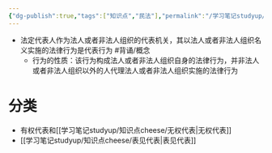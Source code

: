 ```yaml
---
{"dg-publish":true,"tags":["知识点","民法"],"permalink":"/学习笔记studyup/知识点cheese/代表行为/","dgPassFrontmatter":true,"created":"2024-09-16T10:44:44.631+08:00","updated":"2024-10-23T12:09:56.384+08:00"}
---
```


- 法定代表人作为法人或者非法人组织的代表机关，其以法人或者非法人组织名义实施的法律行为是代表行为 #背诵/概念 
	- 行为的性质：该行为构成法人或者非法人组织自身的法律行为，并非法人或者非法人组织以外的人代理法人或者非法人组织实施的法律行为

# 分类
- 有权代表和[[学习笔记studyup/知识点cheese/无权代表\|无权代表]]
- [[学习笔记studyup/知识点cheese/表见代表\|表见代表]]